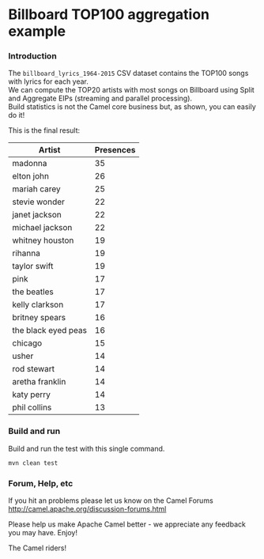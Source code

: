 # Billboard TOP100 aggregation example

### Introduction
The `billboard_lyrics_1964-2015` CSV dataset contains the TOP100 songs with lyrics for each year.  
We can compute the TOP20 artists with most songs on Billboard using Split and Aggregate EIPs (streaming and parallel processing).  
Build statistics is not the Camel core business but, as shown, you can easily do it!

This is the final result:

Artist | Presences 
--- | ---
madonna | 35
elton john | 26
mariah carey | 25
stevie wonder | 22
janet jackson | 22
michael jackson | 22
whitney houston | 19
rihanna | 19
taylor swift | 19
pink | 17
the beatles | 17
kelly clarkson | 17
britney spears | 16
the black eyed peas | 16
chicago | 15
usher | 14
rod stewart | 14
aretha franklin | 14
katy perry | 14
phil collins | 13

### Build and run
Build and run the test with this single command.
```sh
mvn clean test
```

### Forum, Help, etc
If you hit an problems please let us know on the Camel Forums
	<http://camel.apache.org/discussion-forums.html>

Please help us make Apache Camel better - we appreciate any feedback you may have. 
Enjoy!

The Camel riders!
